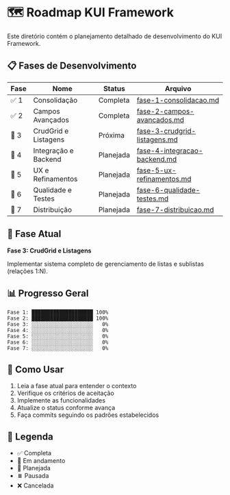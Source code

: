 # 🗺️ Roadmap KUI Framework

Este diretório contém o planejamento detalhado de desenvolvimento do KUI Framework.

## 📋 Fases de Desenvolvimento

| Fase | Nome | Status | Arquivo |
|------|------|--------|---------|
| ✅ 1 | Consolidação | Completa | [fase-1-consolidacao.md](./fase-1-consolidacao.md) |
| ✅ 2 | Campos Avançados | Completa | [fase-2-campos-avancados.md](./fase-2-campos-avancados.md) |
| 📅 3 | CrudGrid e Listagens | Próxima | [fase-3-crudgrid-listagens.md](./fase-3-crudgrid-listagens.md) |
| 📅 4 | Integração e Backend | Planejada | [fase-4-integracao-backend.md](./fase-4-integracao-backend.md) |
| 📅 5 | UX e Refinamentos | Planejada | [fase-5-ux-refinamentos.md](./fase-5-ux-refinamentos.md) |
| 📅 6 | Qualidade e Testes | Planejada | [fase-6-qualidade-testes.md](./fase-6-qualidade-testes.md) |
| 📅 7 | Distribuição | Planejada | [fase-7-distribuicao.md](./fase-7-distribuicao.md) |

## 🎯 Fase Atual

**Fase 3: CrudGrid e Listagens**

Implementar sistema completo de gerenciamento de listas e sublistas (relações 1:N).

## 📊 Progresso Geral

```
Fase 1: ████████████████████ 100%
Fase 2: ████████████████████ 100%
Fase 3: ░░░░░░░░░░░░░░░░░░░░   0%
Fase 4: ░░░░░░░░░░░░░░░░░░░░   0%
Fase 5: ░░░░░░░░░░░░░░░░░░░░   0%
Fase 6: ░░░░░░░░░░░░░░░░░░░░   0%
Fase 7: ░░░░░░░░░░░░░░░░░░░░   0%
```

## 🚀 Como Usar

1. Leia a fase atual para entender o contexto
2. Verifique os critérios de aceitação
3. Implemente as funcionalidades
4. Atualize o status conforme avança
5. Faça commits seguindo os padrões estabelecidos

## 📝 Legenda

- ✅ Completa
- 🚧 Em andamento
- 📅 Planejada
- ⏸️ Pausada
- ❌ Cancelada

